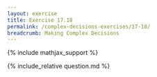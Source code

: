 ```yaml
---
layout: exercise
title: Exercise 17.18
permalink: /complex-decisions-exercises/17-18/
breadcrumb: Making Complex Decisions
---
```


{% include mathjax_support %}

<div><i class="arrow-up loader" data-chapter="complex-decisions-exercises" data-exercise="ex_18" data-rating="0"></i></div>
{% include_relative question.md %}
